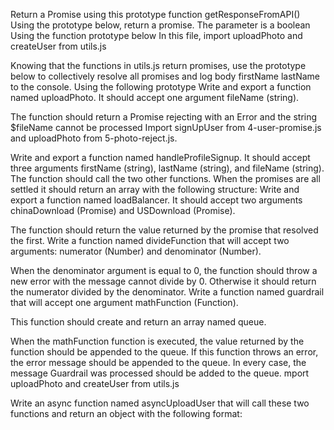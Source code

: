 Return a Promise using this prototype function getResponseFromAPI()
Using the prototype below, return a promise. The parameter is a boolean
Using the function prototype below
In this file, import uploadPhoto and createUser from utils.js

Knowing that the functions in utils.js return promises, use the prototype below to collectively resolve all promises and log body firstName lastName to the console.
Using the following prototype
Write and export a function named uploadPhoto. It should accept one argument fileName (string).

The function should return a Promise rejecting with an Error and the string $fileName cannot be processed
Import signUpUser from 4-user-promise.js and uploadPhoto from 5-photo-reject.js.

Write and export a function named handleProfileSignup. It should accept three arguments firstName (string), lastName (string), and fileName (string). The function should call the two other functions. When the promises are all settled it should return an array with the following structure:
Write and export a function named loadBalancer. It should accept two arguments chinaDownload (Promise) and USDownload (Promise).

The function should return the value returned by the promise that resolved the first.
Write a function named divideFunction that will accept two arguments: numerator (Number) and denominator (Number).

When the denominator argument is equal to 0, the function should throw a new error with the message cannot divide by 0. Otherwise it should return the numerator divided by the denominator.
Write a function named guardrail that will accept one argument mathFunction (Function).

This function should create and return an array named queue.

When the mathFunction function is executed, the value returned by the function should be appended to the queue. If this function throws an error, the error message should be appended to the queue. In every case, the message Guardrail was processed should be added to the queue.
mport uploadPhoto and createUser from utils.js

Write an async function named asyncUploadUser that will call these two functions and return an object with the following format:
